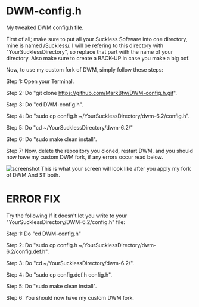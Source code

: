 # DWM-config.h
My tweaked DWM config.h file.


First of all; make sure to put all your Suckless Software into one directory, mine is named /Suckless/.
I will be refering to this directory with "YourSucklessDirectory", so replace that part with the name of your directory.
Also make sure to create a BACK-UP in case you make a big oof.


Now, to use my custom fork of DWM, simply follow these steps:




Step 1: Open your Terminal.

Step 2: Do "git clone https://github.com/MarkBtw/DWM-config.h.git".

Step 3: Do "cd DWM-config.h".

Step 4: Do "sudo cp config.h ~/YourSucklessDirectory/dwm-6.2/config.h".

Step 5: Do "cd ~/YourSucklessDirectory/dwm-6.2/"

Step 6: Do "sudo make clean install".

Step 7: Now, delete the repository you cloned, restart DWM, and you should now have my custom DWM fork, if any errors occur read below.

![screenshot](https://user-images.githubusercontent.com/77128566/107889870-b7962980-6f15-11eb-8d17-00bafa9ea7e2.png)
This is what your screen will look like after you apply my fork of DWM And ST both.

ERROR FIX
=========

Try the following If it doesn't let you write to your "YourSucklessDirectory/DWM-6.2/config.h" file:

Step 1: Do "cd DWM-config.h"

Step 2: Do "sudo cp config.h ~/YourSucklessDirectory/dwm-6.2/config.def.h".

Step 3: Do "cd ~/YourSucklessDirectory/dwm-6.2/".

Step 4: Do "sudo cp config.def.h config.h".

Step 5: Do "sudo make clean install".

Step 6: You should now have my custom DWM fork.
